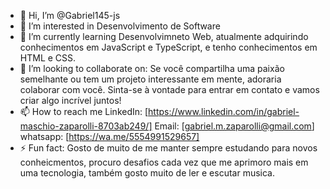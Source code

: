 - 👋 Hi, I’m @Gabriel145-js
- 👀 I’m interested in Desenvolvimento de Software
- 🌱 I’m currently learning Desenvolvimneto Web, atualmente adquirindo conhecimentos em JavaScript e TypeScript, e tenho conhecimentos em HTML e CSS.
- 💞️ I’m looking to collaborate on: Se você compartilha uma paixão semelhante ou tem um projeto interessante em mente, adoraria colaborar com você. Sinta-se à vontade para entrar em contato e vamos criar algo incrível juntos!
- 📫 How to reach me LinkedIn: [https://www.linkedin.com/in/gabriel-maschio-zaparolli-8703ab249/]
                      Email: [gabriel.m.zaparolli@gmail.com]
                      whatsapp: [https://wa.me/5554991529657]
- ⚡ Fun fact: Gosto de muito de me manter sempre estudando para novos conheicmentos, procuro desafios cada vez que me aprimoro mais em uma tecnologia, também gosto muito de ler e escutar musica.

<!---
Gabriel145-js/Gabriel145-js is a ✨ special ✨ repository because its `README.md` (this file) appears on your GitHub profile.
You can click the Preview link to take a look at your changes.
--->
